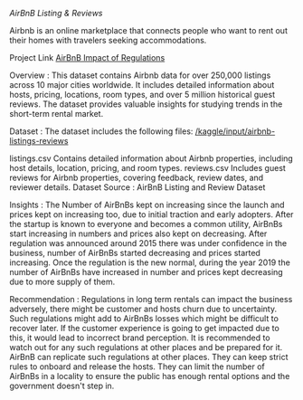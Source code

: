 *AirBnB Listing & Reviews*


Airbnb is an online marketplace that connects people who want to rent out their homes with travelers seeking accommodations.

Project Link
[AirBnB Impact of Regulations](https://www.kaggle.com/code/anuragyesansure/airbnb-listings-review-project/edit/run/224378796)



Overview :
This dataset contains Airbnb data for over 250,000 listings across 10 major cities worldwide. It includes detailed information about hosts, pricing, locations, room types, and over 5 million historical guest reviews. The dataset provides valuable insights for studying trends in the short-term rental market.

Dataset :
The dataset includes the following files: [/kaggle/input/airbnb-listings-reviews](https://www.kaggle.com/datasets/mysarahmadbhat/airbnb-listings-reviews)

listings.csv Contains detailed information about Airbnb properties, including host details, location, pricing, and room types.
reviews.csv Includes guest reviews for Airbnb properties, covering feedback, review dates, and reviewer details.
Dataset Source : AirBnB Listing and Review Dataset


Insights :
The Number of AirBnBs kept on increasing since the launch and prices kept on increasing too, due to initial traction and early adopters.
After the startup is known to everyone and becomes a common utility, AirBnBs start increasing in numbers and prices also kept on decreasing.
After regulation was announced around 2015 there was under confidence in the business, number of AirBnBs started decreasing and prices started increasing.
Once the regulation is the new normal, during the year 2019 the number of AirBnBs have increased in number and prices kept decreasing due to more supply of them.


Recommendation :
Regulations in long term rentals can impact the business adversely, there might be customer and hosts churn due to uncertainty.
Such regulations might add to AirBnBs losses which might be difficult to recover later.
If the customer experience is going to get impacted due to this, it would lead to incorrect brand perception.
It is recommended to watch out for any such regulations at other places and be prepared for it.
AirBnB can replicate such regulations at other places.
They can keep strict rules to onboard and release the hosts.
They can limit the number of AirBnBs in a locality to ensure the public has enough rental options and the government doesn't step in.
